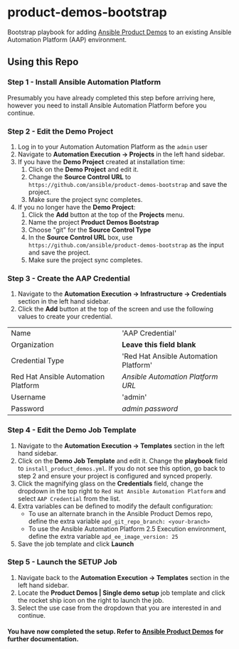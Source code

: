 # product-demos-bootstrap
Bootstrap playbook for adding [Ansible Product Demos](https://github.com/ansible/product-demos) to an existing Ansible Automation Platform (AAP) environment.

## Using this Repo

### Step 1 - Install Ansible Automation Platform
Presumably you have already completed this step before arriving here, however you need to install Ansible Automation Platform before you continue.

### Step 2 - Edit the Demo Project
1. Log in to your Automation Automation Platform as the `admin` user
2. Navigate to **Automation Execution -> Projects** in the left hand sidebar.
3. If you have the **Demo Project** created at installation time:
   1. Click on the **Demo Project** and edit it.
   2. Change the **Source Control URL** to `https://github.com/ansible/product-demos-bootstrap` and save the project.
   3. Make sure the project sync completes.
4. If you no longer have the **Demo Project**:
   1. Click the **Add** button at the top of the **Projects** menu.
   2. Name the project **Product Demos Bootstrap**
   3. Choose "git" for the **Source Control Type**
   4. In the **Source Control URL** box, use `https://github.com/ansible/product-demos-bootstrap` as the input and save the project.
   5. Make sure the project sync completes.

### Step 3 - Create the AAP Credential
1. Navigate to the **Automation Execution -> Infrastructure -> Credentials** section in the left hand sidebar.
2. Click the **Add** button at the top of the screen and use the following values to create your credential.

|      |                       |
|------|-----------------------|
| Name | 'AAP Credential' |
| Organization | **Leave this field blank** |
| Credential Type | 'Red Hat Ansible Automation Platform' |
| Red Hat Ansible Automation Platform | *Ansible Automation Platform URL* |
| Username | 'admin' |
| Password | *admin password* |

### Step 4 - Edit the Demo Job Template
1. Navigate to the **Automation Execution -> Templates** section in the left hand sidebar.
2. Click on the **Demo Job Template** and edit it. Change the **playbook** field to `install_product_demos.yml`. If you do not see this option, go back to step 2 and ensure your project is configured and synced properly.
3. Click the magnifying glass on the **Credentials** field, change the dropdown in the top right to `Red Hat Ansible Automation Platform` and select `AAP Credential` from the list.
4. Extra variables can be defined to modify the default configuration:
   - To use an alternate branch in the Ansible Product Demos repo, define the extra variable `apd_git_repo_branch: <your-branch>`
   - To use the Ansible Automation Platform 2.5 Execution environment, define the extra variable `apd_ee_image_version: 25`
5. Save the job template and click **Launch**

### Step 5 - Launch the SETUP Job
1. Navigate back to the **Automation Execution -> Templates** section in the left hand sidebar.
2. Locate the **Product Demos | Single demo setup** job template and click the rocket ship icon on the right to launch the job.
3. Select the use case from the dropdown that you are interested in and continue.


#### You have now completed the setup. Refer to [Ansible Product Demos](https://github.com/ansible/product-demos) for further documentation.
